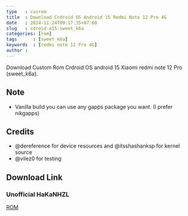 ```yaml
---
type   : cusrom
title  : Download Crdroid OS Android 15 Redmi Note 12 Pro 4G
date   : 2024-11-24T09:17:35+07:00
slug   : cdroid-a15-sweet_k6a
categories: [rom]
tags      : [sweet_k6a]
keywords  : [redmi note 12 Pro 4G]
author : 
---
```


Download Custom Rom Crdroid OS android 15 Xiaomi redmi note 12 Pro (sweet_k6a).


## Note
- Vanilla build you can use any gapps package you want.
 (I prefer nikgapps)

## Credits
- @dereference for device resources and @itsshashanksp for kernel source
- @vilez0 for testing


## Download Link
### Unofficial HaKaNHZL
[ROM](https://sourceforge.net/projects/sweetk6a/files/)


